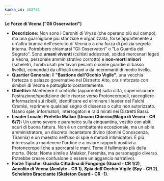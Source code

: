 ```yaml
---
kanka_id: 362781
---
```


**Le Forze di Vecna ("Gli Osservatori")**

  

* **Descrizione:**
  Non sono i Caroniti di Vryss (che operano più sul campo), ma una
  guarnigione più stanziale e organizzata, forse appartenente a un'altra
  branca dell'esercito di Vecna o a una forza di polizia segreta interna.
  Potrebbero chiamarsi "Gli Osservatori" o "La Guardia del Segreto". Sono **umani viventi** (cultisti addestrati, soldati mercenari legati a Vecna, personale amministrativo corrotto) e **non-morti minori**
  (scheletri, zombi usati per lavori pesanti o come guardie di basso
  livello), comandati da ufficiali umani o da necromanti di medio livello.
* **Quartier Generale:** Il **"Bastione dell'Occhio Vigile"**,
  una vecchia fortezza o palazzo governativo nel Distretto Alto, ora
  rinforzato con simboli di Vecna e pattugliato costantemente.
* **Obiettivi:**
  Mantenere il controllo (apparente) sulla città, supervisionare
  l'estrazione/spedizione delle risorse verso Protonecropoli, raccogliere
  informazioni sui ribelli, identificare ed eliminare i leader dei Falchi
  Cremisi, reprimere qualsiasi segno di dissenso o culto non autorizzato.
  Usano spie, informatori, interrogatori e raid mirati nei Distretti
  Bassi.
* **Leader Locale:** **Prefetto Malkor (Umano Chierico/Mago di Vecna - CR 6/7):**
  Un uomo severo e paranoico sulla cinquantina, vestito con abiti scuri
  di buona fattura. Non è un combattente eccezionale, ma un abile
  amministratore, un discreto incantatore divino (domini Conoscenza,
  Tirannia) e un maestro nell'uso di spie e metodi intimidatori. È più
  interessato a mantenere l'ordine e a inviare rapporti positivi a
  Protonecropoli che a sporcarsi le mani. Teme il fallimento più della
  morte. (Nota: Nome simile a Malakor, l'eremita, ma personaggio diverso. Potrebbe creare confusione o essere un aggancio narrativo).
* **Forze Tipiche:** **Guardia Cittadina di Fungorgo (Guard - CR 1/2)**, **Accolito di Vecna (Acolyte - CR 1)**, **Spia dell'Occhio Vigile (Spy - CR 2)**, **Scheletro Bracciante (Skeleton Guard - CR -1)**.

  